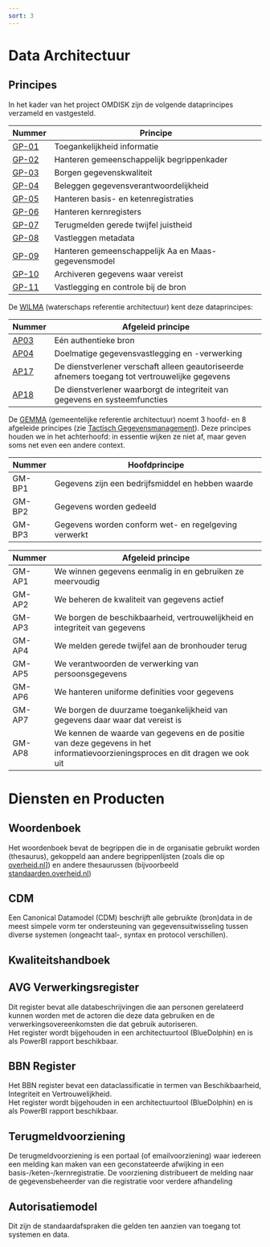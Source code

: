 ```yaml
---
sort: 3
---
```


# Data Architectuur

## Principes

In het kader van het project OMDISK zijn de volgende dataprincipes verzameld en vastgesteld.

| Nummer | Principe |
|--------|----------|
| [GP-01](DA/GP-01.md) | Toegankelijkheid informatie |
| [GP-02](DA/GP-02.md) | Hanteren gemeenschappelijk begrippenkader |
| [GP-03](DA/GP-03.md) | Borgen gegevenskwaliteit |
| [GP-04](DA/GP-04.md) | Beleggen gegevensverantwoordelijkheid |
| [GP-05](DA/GP-05.md) | Hanteren basis- en ketenregistraties |
| [GP-06](DA/GP-06.md) | Hanteren kernregisters |
| [GP-07](DA/GP-07.md) | Terugmelden gerede twijfel juistheid |
| [GP-08](DA/GP-08.md) | Vastleggen metadata |
| [GP-09](DA/GP-09.md) | Hanteren gemeenschappelijk Aa en Maas-gegevensmodel |
| [GP-10](DA/GP-10.md) | Archiveren gegevens waar vereist |
| [GP-11](DA/GP-11.md) | Vastlegging en controle bij de bron |


De [WILMA](https://wilmaonline.nl) (waterschaps referentie architectuur) kent deze dataprincipes:

| Nummer | Afgeleid principe |
|--------|----------|
| [AP03](https://www.wilmaonline.nl/index.php/WILMA/id-6f81305c-9c48-4145-a9e1-23c8bd428eaf) | Eén authentieke bron |
| [AP04](https://www.wilmaonline.nl/index.php/WILMA/id-a60f29f9-0092-42be-a9f8-dc20515b1a59) | Doelmatige gegevensvastlegging en -verwerking |
| [AP17](https://www.wilmaonline.nl/index.php/WILMA/id-63fc8dc3-0f9d-4226-b075-28050f93e692) | De dienstverlener verschaft alleen geautoriseerde afnemers toegang tot vertrouwelijke gegevens |
| [AP18](https://www.wilmaonline.nl/index.php/WILMA/id-2842c036-aaca-48ac-9abe-78a5e63ee9d0) | De dienstverlener waarborgt de integriteit van gegevens en systeemfuncties |


De [GEMMA](https://www.gemmaonline.nl/index.php/Gemeentelijke_Model_Architectuur_(GEMMA)) (gemeentelijke referentie architectuur) noemt 3 hoofd- en 8 afgeleide principes (zie [Tactisch Gegevensmanagement](https://www.gemmaonline.nl/index.php/GMT_Principes)). Deze principes houden we in het achterhoofd: in essentie wijken ze niet af, maar geven soms net even een andere context.

| Nummer | Hoofdprincipe |
|--------|----------|
| GM-BP1 | Gegevens zijn een bedrijfsmiddel en hebben waarde |
| GM-BP2 | Gegevens worden gedeeld |
| GM-BP3 | Gegevens worden conform wet- en regelgeving verwerkt |

| Nummer | Afgeleid principe |
|--------|----------|
| GM-AP1 | We winnen gegevens eenmalig in en gebruiken ze meervoudig |
| GM-AP2 | We beheren de kwaliteit van gegevens actief |
| GM-AP3 | We borgen de beschikbaarheid, vertrouwelijkheid en integriteit van gegevens |
| GM-AP4 | We melden gerede twijfel aan de bronhouder terug|
| GM-AP5 | We verantwoorden de verwerking van persoonsgegevens |
| GM-AP6 | We hanteren uniforme definities voor gegevens |
| GM-AP7 | We borgen de duurzame toegankelijkheid van gegevens daar waar dat vereist is |
| GM-AP8 | We kennen de waarde van gegevens en de positie van deze gegevens in het informatievoorzieningsproces en dit dragen we ook uit |


# Diensten en Producten

## Woordenboek
Het woordenboek bevat de begrippen die in de organisatie gebruikt worden (thesaurus), gekoppeld aan andere begrippenlijsten (zoals die op [overheid.nl](https://www.overheid.nl/help/officiele-bekendmakingen/begrippenlijst#H)]) en andere thesaurussen (bijvoorbeeld [standaarden.overheid.nl](https://standaarden.overheid.nl/owms/terms/Thesaurus))

## CDM
Een Canonical Datamodel (CDM) beschrijft alle gebruikte (bron)data in de meest simpele vorm ter ondersteuning van gegevensuitwisseling tussen diverse systemen (ongeacht taal-, syntax en protocol verschillen).

## Kwaliteitshandboek

## AVG Verwerkingsregister
Dit register bevat alle databeschrijvingen die aan personen gerelateerd kunnen worden met de actoren die deze data gebruiken en de verwerkingsovereenkomsten die dat gebruik autoriseren.<br>
Het register wordt bijgehouden in een architectuurtool (BlueDolphin) en is als PowerBI rapport beschikbaar.

## BBN Register
Het BBN register bevat een dataclassificatie in termen van Beschikbaarheid, Integriteit en Vertrouwelijkheid.<br>
Het register wordt bijgehouden in een architectuurtool (BlueDolphin) en is als PowerBI rapport beschikbaar.

## Terugmeldvoorziening
De terugmeldvoorziening is een portaal (of emailvoorziening) waar iedereen een melding kan maken van een geconstateerde afwijking in een basis-/keten-/kernregistratie. De voorziening distribueert de melding naar de gegevensbeheerder van die registratie voor verdere afhandeling

## Autorisatiemodel
Dit zijn de standaardafspraken die gelden ten aanzien van toegang tot systemen en data.

